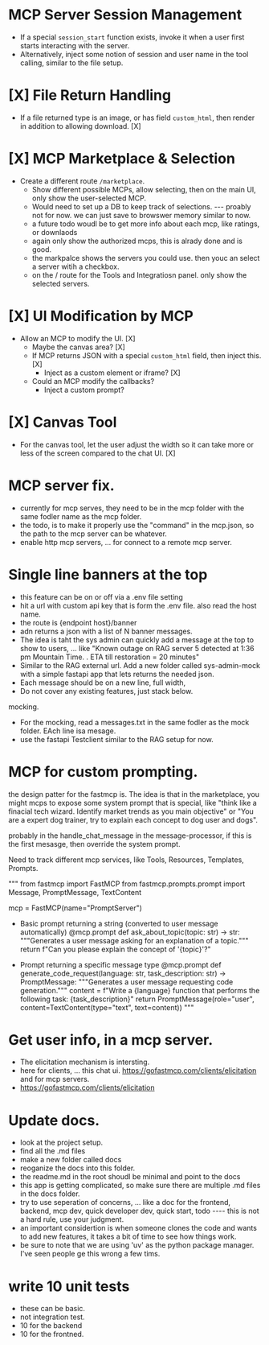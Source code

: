 # MCP Server Session Management
- If a special `session_start` function exists, invoke it when a user first starts interacting with the server.
- Alternatively, inject some notion of session and user name in the tool calling, similar to the file setup.

# [X] File Return Handling
- If a file returned type is an image, or has field `custom_html`, then render in addition to allowing download. [X]

# [X]  MCP Marketplace & Selection
- Create a different route `/marketplace`.
  - Show different possible MCPs, allow selecting, then on the main UI, only show the user-selected MCP.
  - Would need to set up a DB to keep track of selections.
  --- proably not for now. we can just save to browswer memory similar to now. 
  - a future todo woudl be to get more info about each mcp, like ratings, or downlaods
  - again only show the authorized mcps, this is alrady done and is good. 
  - the markpalce shows the servers you could use. then youc an select a server witih a checkbox. 
  - on the / route for the Tools and Integratiosn panel. only show the selected servers. 

# [X] UI Modification by MCP
- Allow an MCP to modify the UI. [X]
  - Maybe the canvas area? [X]
  - If MCP returns JSON with a special `custom_html` field, then inject this. [X]
    - Inject as a custom element or iframe? [X]
  - Could an MCP modify the callbacks?
    - Inject a custom prompt?

# [X] Canvas Tool
- For the canvas tool, let the user adjust the width so it can take more or less of the screen compared to the chat UI. [X]


# MCP server fix. 
* currently for mcp serves, they need to be in the mcp folder with the same fodler name as the mcp folder. 
* the todo, is to make it properly use the "command" in the mcp.json, so the path to the mcp server can be whatever. 
* enable http mcp servers, ... for connect to a remote mcp server. 

# Single line banners at the top
* this feature can be on or off via a .env file setting
* hit a url with custom api key that is form the .env file. also read the host name. 
* the route is {endpoint host}/banner 
* adn returns a json with a list of N banner messages. 
* The idea is taht the sys admin can quickly add a message at the top to show to users, ... like "Known outage on RAG server 5 detected at 1:36 pm Mountain Time. . ETA till restoration = 20 minutes"
* Similar to the RAG external url. Add a new folder called sys-admin-mock with a simple fastapi app that lets returns the needed json. 
* Each message should be on a new line, full width, 
* Do not cover any existing features, just stack below. 

mocking. 
* For the mocking, read a messages.txt in the same fodler as the mock folder. EAch line isa mesage. 
* use the fastapi Testclient similar to the RAG setup for now. 



# MCP for custom prompting. 

the design patter for the fastmcp is. The idea is that in the marketplace, you might mcps to expose some system prompt that is special, like "think like a finacial tech wizard. Identify market trends as you main objective" or "You are a expert dog trainer, try to explain each concept to dog user and dogs". 

probably in the handle_chat_message in the message-processor, if this is the first mesasge, then override the system prompt. 

Need to track different mcp services, like Tools, Resources, Templates, Prompts. 


"""
from fastmcp import FastMCP
from fastmcp.prompts.prompt import Message, PromptMessage, TextContent

mcp = FastMCP(name="PromptServer")

- Basic prompt returning a string (converted to user message automatically)
@mcp.prompt
def ask_about_topic(topic: str) -> str:
    """Generates a user message asking for an explanation of a topic."""
    return f"Can you please explain the concept of '{topic}'?"

- Prompt returning a specific message type
@mcp.prompt
def generate_code_request(language: str, task_description: str) -> PromptMessage:
    """Generates a user message requesting code generation."""
    content = f"Write a {language} function that performs the following task: {task_description}"
    return PromptMessage(role="user", content=TextContent(type="text", text=content))
"""


# Get user info, in a mcp server.
* The elicitation mechanism is intersting. 
* here for clients, ... this chat ui. 
https://gofastmcp.com/clients/elicitation
and for mcp servers. 
* https://gofastmcp.com/clients/elicitation


# Update docs. 
* look at the project setup. 
* find all the .md files
* make a new folder called docs
* reoganize the docs into this folder. 
* the readme.md in the root shoudl be minimal and point to the docs 
* this app is getting complicated, so make sure there are multiple .md files in the docs folder. 
* try to use seperation of concerns, ... like a doc for the frontend, backend, mcp dev, quick developer dev, quick start, todo
---- this is not a hard rule, use your judgment. 
* an important considertion is when someone clones the code and wants to add new features, it takes a bit of time to see how things work. 
* be sure to note that we are using 'uv' as the python package manager. I've seen people ge this wrong a few tims. 


# write 10 unit tests
- these can be basic. 
- not integration test. 
- 10 for the backend
- 10 for the frontned. 


